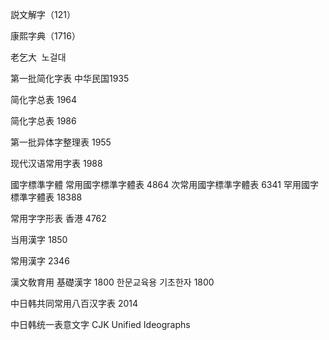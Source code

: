 説文解字（121） 

康熙字典（1716） 

老乞大 
노걸대

第一批简化字表 中华民国1935 

简化字总表 1964 

简化字总表 1986 

第一批异体字整理表 1955

现代汉语常用字表 1988 

國字標準字體
常用國字標準字體表 4864
次常用國字標準字體表 6341
罕用國字標準字體表 18388

常用字字形表 香港 4762

当用漢字 1850

常用漢字 2346

漢文敎育用 基礎漢字 1800
한문교육용 기초한자 1800

中日韩共同常用八百汉字表 2014

中日韩统一表意文字
CJK Unified Ideographs
